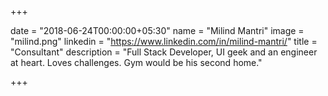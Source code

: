 +++

date = "2018-06-24T00:00:00+05:30" 
name = "Milind Mantri"
image = "milind.png"
linkedin = "https://www.linkedin.com/in/milind-mantri/"
title = "Consultant"
description = "Full Stack Developer, UI geek and an engineer at heart. Loves challenges. Gym would be his second home."

+++